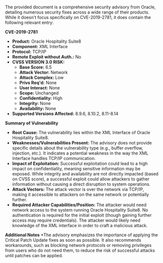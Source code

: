 The provided document is a comprehensive security advisory from Oracle, detailing numerous security fixes across a wide range of their products. While it doesn't focus specifically on CVE-2019-2781, it does contain the following relevant entry:

**CVE-2019-2781**

*   **Product:** Oracle Hospitality Suite8
*   **Component:** XML Interface
*   **Protocol:** TCP/IP
*   **Remote Exploit without Auth.:** No
*   **CVSS VERSION 3.0 RISK:**
    *   **Base Score:** 6.5
    *   **Attack Vector:** Network
    *   **Attack Complex:** Low
    *  **Privs Req'd:** None
    *   **User Interact:** None
    *   **Scope:** Unchanged
    *   **Confidentiality:** High
    *   **Integrity:** None
    *   **Availability:** None
*   **Supported Versions Affected:** 8.9.6, 8.10.2, 8.11-8.14

**Summary of Vulnerability**

*   **Root Cause:** The vulnerability lies within the XML Interface of Oracle Hospitality Suite8.
*   **Weaknesses/Vulnerabilities Present:**  The advisory does not provide specific details about the vulnerability type (e.g., buffer overflow, injection, etc.). It indicates a potential weakness in the way the XML Interface handles TCP/IP communication.
*   **Impact of Exploitation:** Successful exploitation could lead to a high impact on confidentiality, meaning sensitive information may be exposed. While integrity and availability are not directly impacted (based on CVSS score), a successful exploit could allow attackers to gather information without causing a direct disruption to system operations.
*   **Attack Vectors:** The attack vector is over the network via TCP/IP, making it accessible to attackers on the same network or potentially further.
*   **Required Attacker Capabilities/Position:** The attacker would need network access to the system running Oracle Hospitality Suite8. No authentication is required for the initial exploit (though gaining further access may require credentials). The attacker would likely need knowledge of the XML interface in order to craft a malicious attack.

**Additional Notes**
*The advisory emphasizes the importance of applying the Critical Patch Update fixes as soon as possible. It also recommends workarounds, such as blocking network protocols or removing privileges from users who do not need them, to reduce the risk of successful attacks until patches can be applied.